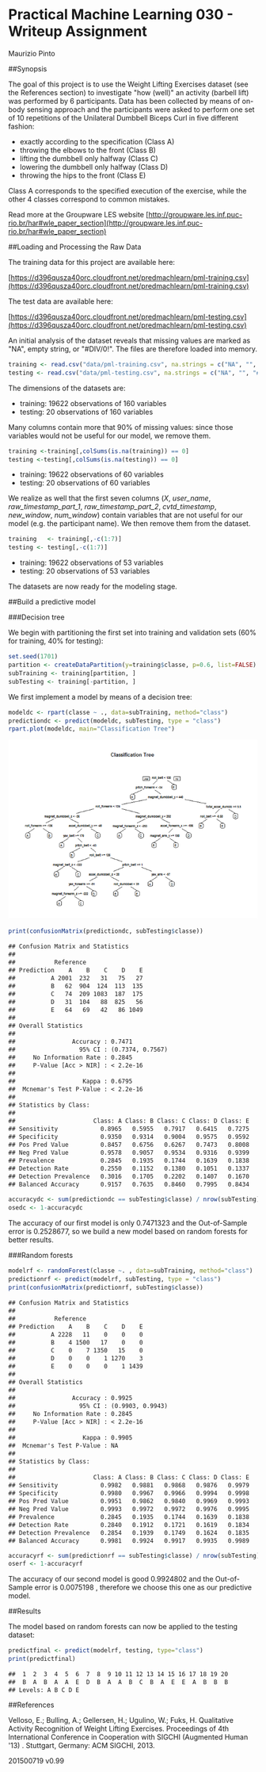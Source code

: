 # Practical Machine Learning 030 - Writeup Assignment
Maurizio Pinto  



##Synopsis

The goal of this project is to use the Weight Lifting Exercises dataset (see the References section) to investigate "how (well)" an activity (barbell lift) was performed by 6 participants. Data has been collected by means of on-body sensing approach and the participants were asked to perform one set of 10 repetitions of the Unilateral Dumbbell Biceps Curl in five different fashion:

* exactly according to the specification (Class A)
* throwing the elbows to the front (Class B)
* lifting the dumbbell only halfway (Class C)
* lowering the dumbbell only halfway (Class D)
* throwing the hips to the front (Class E)

Class A corresponds to the specified execution of the exercise, while the other 4 classes correspond to common mistakes.

Read more at the Groupware LES website [http://groupware.les.inf.puc-rio.br/har#wle_paper_section](http://groupware.les.inf.puc-rio.br/har#wle_paper_section)


##Loading and Processing the Raw Data

The training data for this project are available here: 

[https://d396qusza40orc.cloudfront.net/predmachlearn/pml-training.csv](https://d396qusza40orc.cloudfront.net/predmachlearn/pml-training.csv)

The test data are available here: 

[https://d396qusza40orc.cloudfront.net/predmachlearn/pml-testing.csv](https://d396qusza40orc.cloudfront.net/predmachlearn/pml-testing.csv)

An initial analysis of the dataset reveals that missing values are marked as "NA", empty string, or "#DIV/0!". The files are therefore loaded into memory.


```r
training <- read.csv("data/pml-training.csv", na.strings = c("NA", "", "#DIV/0!"))
testing <- read.csv("data/pml-testing.csv", na.strings = c("NA", "", "#DIV/0!"))
```

The dimensions of the datasets are:

* training: 19622 observations of 160 variables
* testing: 20 observations of 160 variables

Many columns contain more that 90% of missing values: since those variables would not be useful for our model, we remove them.


```r
training <-training[,colSums(is.na(training)) == 0]
testing <-testing[,colSums(is.na(testing)) == 0]
```

* training: 19622 observations of 60 variables
* testing: 20 observations of 60 variables

We realize as well that the first seven columns (*X*, *user_name*, *raw_timestamp_part_1*, *raw_timestamp_part_2*, *cvtd_timestamp*, *new_window*, *num_window*) contain variables that are not useful for our model (e.g. the participant name). We then remove them from the dataset.


```r
training   <- training[,-c(1:7)]
testing <- testing[,-c(1:7)]
```

* training: 19622 observations of 53 variables
* testing: 20 observations of 53 variables

The datasets are now ready for the modeling stage.

##Build a predictive model

###Decision tree

We begin with partitioning the first set into training and validation sets (60% for training, 40% for testing):


```r
set.seed(1701)
partition <- createDataPartition(y=training$classe, p=0.6, list=FALSE)
subTraining <- training[partition, ] 
subTesting <- training[-partition, ]
```

We first implement a model by means of a decision tree:


```r
modeldc <- rpart(classe ~ ., data=subTraining, method="class")
predictiondc <- predict(modeldc, subTesting, type = "class")
rpart.plot(modeldc, main="Classification Tree")
```

![](predmachlearn-030_files/figure-html/unnamed-chunk-6-1.png) 

```r
print(confusionMatrix(predictiondc, subTesting$classe))
```

```
## Confusion Matrix and Statistics
## 
##           Reference
## Prediction    A    B    C    D    E
##          A 2001  232   31   75   27
##          B   62  904  124  113  135
##          C   74  209 1083  187  175
##          D   31  104   88  825   56
##          E   64   69   42   86 1049
## 
## Overall Statistics
##                                           
##                Accuracy : 0.7471          
##                  95% CI : (0.7374, 0.7567)
##     No Information Rate : 0.2845          
##     P-Value [Acc > NIR] : < 2.2e-16       
##                                           
##                   Kappa : 0.6795          
##  Mcnemar's Test P-Value : < 2.2e-16       
## 
## Statistics by Class:
## 
##                      Class: A Class: B Class: C Class: D Class: E
## Sensitivity            0.8965   0.5955   0.7917   0.6415   0.7275
## Specificity            0.9350   0.9314   0.9004   0.9575   0.9592
## Pos Pred Value         0.8457   0.6756   0.6267   0.7473   0.8008
## Neg Pred Value         0.9578   0.9057   0.9534   0.9316   0.9399
## Prevalence             0.2845   0.1935   0.1744   0.1639   0.1838
## Detection Rate         0.2550   0.1152   0.1380   0.1051   0.1337
## Detection Prevalence   0.3016   0.1705   0.2202   0.1407   0.1670
## Balanced Accuracy      0.9157   0.7635   0.8460   0.7995   0.8434
```

```r
accuracydc <- sum(predictiondc == subTesting$classe) / nrow(subTesting)
osedc <- 1-accuracydc
```

The accuracy of our first model is only 0.7471323 and the Out-of-Sample error is 0.2528677, so we build a new model based on random forests for better results.

###Random forests


```r
modelrf <- randomForest(classe ~. , data=subTraining, method="class")
predictionrf <- predict(modelrf, subTesting, type = "class")
print(confusionMatrix(predictionrf, subTesting$classe))
```

```
## Confusion Matrix and Statistics
## 
##           Reference
## Prediction    A    B    C    D    E
##          A 2228   11    0    0    0
##          B    4 1500   17    0    0
##          C    0    7 1350   15    0
##          D    0    0    1 1270    3
##          E    0    0    0    1 1439
## 
## Overall Statistics
##                                           
##                Accuracy : 0.9925          
##                  95% CI : (0.9903, 0.9943)
##     No Information Rate : 0.2845          
##     P-Value [Acc > NIR] : < 2.2e-16       
##                                           
##                   Kappa : 0.9905          
##  Mcnemar's Test P-Value : NA              
## 
## Statistics by Class:
## 
##                      Class: A Class: B Class: C Class: D Class: E
## Sensitivity            0.9982   0.9881   0.9868   0.9876   0.9979
## Specificity            0.9980   0.9967   0.9966   0.9994   0.9998
## Pos Pred Value         0.9951   0.9862   0.9840   0.9969   0.9993
## Neg Pred Value         0.9993   0.9972   0.9972   0.9976   0.9995
## Prevalence             0.2845   0.1935   0.1744   0.1639   0.1838
## Detection Rate         0.2840   0.1912   0.1721   0.1619   0.1834
## Detection Prevalence   0.2854   0.1939   0.1749   0.1624   0.1835
## Balanced Accuracy      0.9981   0.9924   0.9917   0.9935   0.9989
```

```r
accuracyrf <- sum(predictionrf == subTesting$classe) / nrow(subTesting)
oserf <- 1-accuracyrf
```

The accuracy of our second model is good 0.9924802 and the Out-of-Sample error is 0.0075198 , therefore we choose this one as our predictive model.

##Results

The model based on random forests can now be applied to the testing dataset:


```r
predictfinal <- predict(modelrf, testing, type="class")
print(predictfinal)
```

```
##  1  2  3  4  5  6  7  8  9 10 11 12 13 14 15 16 17 18 19 20 
##  B  A  B  A  A  E  D  B  A  A  B  C  B  A  E  E  A  B  B  B 
## Levels: A B C D E
```


##References

Velloso, E.; Bulling, A.; Gellersen, H.; Ugulino, W.; Fuks, H. Qualitative Activity Recognition of Weight Lifting Exercises. Proceedings of 4th International Conference in Cooperation with SIGCHI (Augmented Human '13) . Stuttgart, Germany: ACM SIGCHI, 2013.

201500719 v0.99
